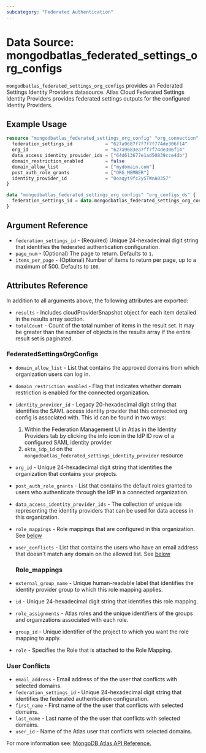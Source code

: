 ```yaml
---
subcategory: "Federated Authentication"
---
```


# Data Source: mongodbatlas_federated_settings_org_configs

`mongodbatlas_federated_settings_org_configs` provides an Federated Settings Identity Providers datasource. Atlas Cloud Federated Settings Identity Providers provides federated settings outputs for the configured Identity Providers.


## Example Usage

```terraform
resource "mongodbatlas_federated_settings_org_config" "org_connection" {
  federation_settings_id            = "627a9687f7f7f7f774de306f14"
  org_id                            = "627a9683ea7ff7f74de306f14"
  data_access_identity_provider_ids = ["64d613677e1ad50839cce4db"]
  domain_restriction_enabled        = false
  domain_allow_list                 = ["mydomain.com"]
  post_auth_role_grants             = ["ORG_MEMBER"]
  identity_provider_id              = "0oaqyt9fc2ySTWnA0357"
}

data "mongodbatlas_federated_settings_org_configs" "org_configs_ds" {
  federation_settings_id = data.mongodbatlas_federated_settings_org_config.org_connection.federation_settings_id
}
```

## Argument Reference

* `federation_settings_id` - (Required) Unique 24-hexadecimal digit string that identifies the federated authentication configuration. 
* `page_num` - (Optional)  	The page to return. Defaults to `1`.
* `items_per_page` - (Optional) Number of items to return per page, up to a maximum of 500. Defaults to `100`.

## Attributes Reference

In addition to all arguments above, the following attributes are exported:

* `results` - Includes cloudProviderSnapshot object for each item detailed in the results array section.
* `totalCount` - Count of the total number of items in the result set. It may be greater than the number of objects in the results array if the entire result set is paginated.

### FederatedSettingsOrgConfigs

* `domain_allow_list` - List that contains the approved domains from which organization users can log in.
* `domain_restriction_enabled` - Flag that indicates whether domain restriction is enabled for the connected organization.
* `identity_provider_id` - Legacy 20-hexadecimal digit string that identifies the SAML access identity provider that this connected org config is associated with. This id can be found in two ways:
  1. Within the Federation Management UI in Atlas in the Identity Providers tab by clicking the info icon in the IdP ID row of a configured SAML identity provider
  2. `okta_idp_id` on the `mongodbatlas_federated_settings_identity_provider` resource
* `org_id` - Unique 24-hexadecimal digit string that identifies the organization that contains your projects.
* `post_auth_role_grants` - List that contains the default roles granted to users who authenticate through the IdP in a connected organization.
* `data_access_identity_provider_ids` - The collection of unique ids representing the identity providers that can be used for data access in this organization.
* `role_mappings` - Role mappings that are configured in this organization. See [below](#role_mappings)
* `user_conflicts` - List that contains the users who have an email address that doesn't match any domain on the allowed list. See [below](#user-conflicts)

  ### Role_mappings
* `external_group_name` - Unique human-readable label that identifies the identity provider group to which this role mapping applies.
* `id` - Unique 24-hexadecimal digit string that identifies this role mapping.
* `role_assignments` - Atlas roles and the unique identifiers of the groups and organizations associated with each role.
* `group_id` - Unique identifier of the project to which you want the role mapping to apply.
* `role` - Specifies the Role that is attached to the Role Mapping.
### User Conflicts
* `email_address` - Email address of the the user that conflicts with selected domains.
* `federation_settings_id` - Unique 24-hexadecimal digit string that identifies the federated authentication configuration.
* `first_name` - First name of the the user that conflicts with selected domains.
* `last_name` - Last name of the the user that conflicts with selected domains.
* `user_id` - Name of the Atlas user that conflicts with selected domains.

For more information see: [MongoDB Atlas API Reference.](https://www.mongodb.com/docs/atlas/reference/api/federation-configuration/)

